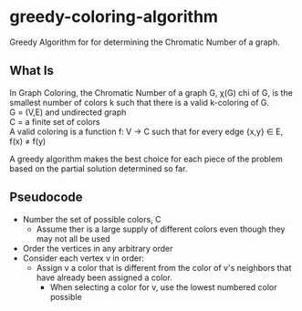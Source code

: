 # greedy-coloring-algorithm
Greedy Algorithm for for determining the Chromatic Number of a graph.

## What Is
In Graph Coloring, the Chromatic Number of a graph G, χ(G) chi of G, is the smallest number of colors k such that there is a valid k-coloring of G.  
G = (V,E) and undirected graph  
C = a finite set of colors  
A valid coloring is a function f: V → C such that for every edge {x,y} ∈ E, f(x) ≠ f(y)  

A greedy algorithm makes the best choice for each piece of the problem based on the partial solution determined so far.

## Pseudocode
* Number the set of possible colors, C  
  * Assume ther is a large supply of different colors even though they may not all be used  
* Order the vertices in any arbitrary order  
* Consider each vertex v in order:  
  * Assign v a color that is different from the color of v's neighbors that have already been assigned a color.  
    * When selecting a color for v, use the lowest numbered color possible  
